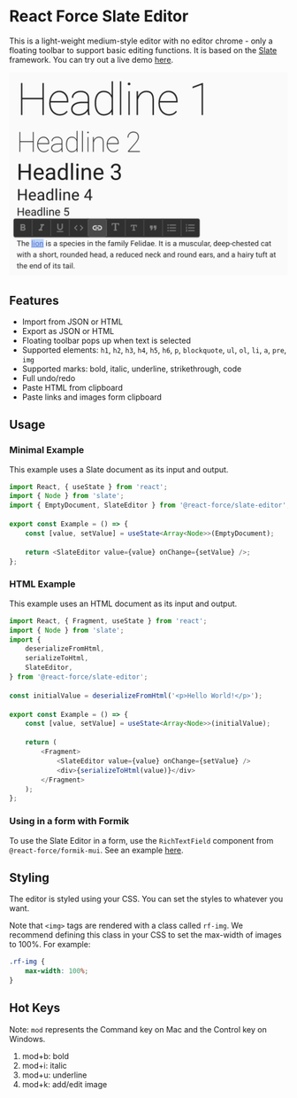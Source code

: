 # React Force Slate Editor

This is a light-weight medium-style editor with no editor chrome - only a
floating toolbar to support basic editing functions. It is based on the
[Slate](https://docs.slatejs.org/) framework. You can try out a live demo
[here](https://nareshbhatia.github.io/react-force/?path=/story/slate-editor-slateeditor--slate-editor-story).

![Screen Shot](assets/screen-shot.png)

## Features

-   Import from JSON or HTML
-   Export as JSON or HTML
-   Floating toolbar pops up when text is selected
-   Supported elements: `h1`, `h2`, `h3`, `h4`, `h5`, `h6`, `p`, `blockquote`,
    `ul`, `ol`, `li`, `a`, `pre`, `img`
-   Supported marks: bold, italic, underline, strikethrough, code
-   Full undo/redo
-   Paste HTML from clipboard
-   Paste links and images form clipboard

## Usage

### Minimal Example

This example uses a Slate document as its input and output.

```typescript jsx
import React, { useState } from 'react';
import { Node } from 'slate';
import { EmptyDocument, SlateEditor } from '@react-force/slate-editor';

export const Example = () => {
    const [value, setValue] = useState<Array<Node>>(EmptyDocument);

    return <SlateEditor value={value} onChange={setValue} />;
};
```

### HTML Example

This example uses an HTML document as its input and output.

```typescript jsx
import React, { Fragment, useState } from 'react';
import { Node } from 'slate';
import {
    deserializeFromHtml,
    serializeToHtml,
    SlateEditor,
} from '@react-force/slate-editor';

const initialValue = deserializeFromHtml('<p>Hello World!</p>');

export const Example = () => {
    const [value, setValue] = useState<Array<Node>>(initialValue);

    return (
        <Fragment>
            <SlateEditor value={value} onChange={setValue} />
            <div>{serializeToHtml(value)}</div>
        </Fragment>
    );
};
```

### Using in a form with Formik

To use the Slate Editor in a form, use the `RichTextField` component from
`@react-force/formik-mui`. See an example
[here](https://nareshbhatia.github.io/react-force/?path=/story/formik-richtextfield--rich-text-field-story).

## Styling

The editor is styled using your CSS. You can set the styles to whatever you
want.

Note that `<img>` tags are rendered with a class called `rf-img`. We recommend
defining this class in your CSS to set the max-width of images to 100%. For
example:

```css
.rf-img {
    max-width: 100%;
}
```

## Hot Keys

Note: `mod` represents the Command key on Mac and the Control key on Windows.

1. mod+b: bold
2. mod+i: italic
3. mod+u: underline
4. mod+k: add/edit image

